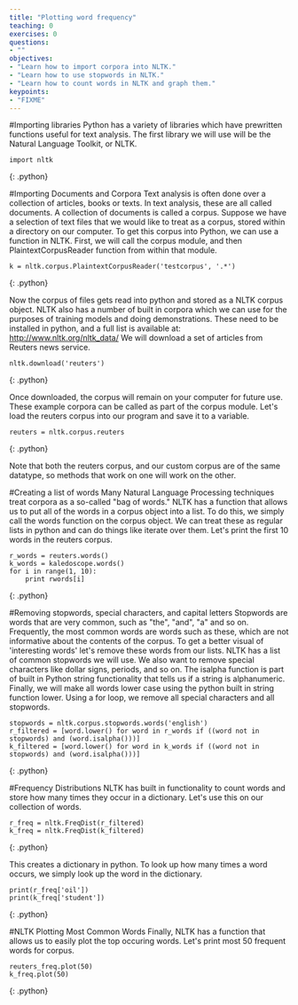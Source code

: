 ```yaml
---
title: "Plotting word frequency"
teaching: 0
exercises: 0
questions:
- ""
objectives:
- "Learn how to import corpora into NLTK."
- "Learn how to use stopwords in NLTK."
- "Learn how to count words in NLTK and graph them."
keypoints:
- "FIXME"
---
```


#Importing libraries
Python has a variety of libraries which have prewritten functions useful for text analysis. The first library we will use will be the Natural Language Toolkit, or NLTK.

~~~
import nltk
~~~
{: .python}

#Importing Documents and Corpora
Text analysis is often done over a collection of articles, books or texts. In text analysis, these are all called documents. A collection of documents is called a corpus.
Suppose we have a selection of text files that we would like to treat as a corpus, stored within a directory on our computer. To get this corpus into Python, we can use a function in NLTK. 
First, we will call the corpus module, and then PlaintextCorpusReader function from within that module. 

~~~
k = nltk.corpus.PlaintextCorpusReader('testcorpus', '.*')
~~~
{: .python}


Now the corpus of files gets read into python and stored as a NLTK corpus object.
NLTK also has a number of built in corpora which we can use for the purposes of training models and doing demonstrations. These need to be installed in python, and a full list is available at: http://www.nltk.org/nltk_data/
We will download a set of articles from Reuters news service.

~~~
nltk.download('reuters')
~~~
{: .python}

Once downloaded, the corpus will remain on your computer for future use. These example corpora can be called as part of the corpus module. Let's load the reuters corpus into our program and save it to a variable.

~~~
reuters = nltk.corpus.reuters
~~~
{: .python}

Note that both the reuters corpus, and our custom corpus are of the same datatype, so methods that work on one will work on the other.

#Creating a list of words
Many Natural Language Processing techniques treat corpora as a so-called "bag of words." 
NLTK has a function that allows us to put all of the words in a corpus object into a list. To do this, we simply call the words function on the corpus object.
We can treat these as regular lists in python and can do things like iterate over them. Let's print the first 10 words in the reuters corpus.

~~~
r_words = reuters.words()
k_words = kaledoscope.words()
for i in range(1, 10):
	print rwords[i]
~~~
{: .python}

#Removing stopwords, special characters, and capital letters
Stopwords are words that are very common, such as "the", "and", "a" and so on.
Frequently, the most common words are words such as these, which are not informative about the contents of the corpus.
To get a better visual of 'interesting words' let's remove these words from our lists. NLTK has a list of common stopwords we will use.
We also want to remove special characters like dollar signs, periods, and so on. The isalpha function is part of built in Python string functionality that tells us if a string is alphanumeric.
Finally, we will make all words lower case using the python built in string function lower.
Using a for loop, we remove all special characters and all stopwords.

~~~
stopwords = nltk.corpus.stopwords.words('english')
r_filtered = [word.lower() for word in r_words if ((word not in stopwords) and (word.isalpha()))]
k_filtered = [word.lower() for word in k_words if ((word not in stopwords) and (word.isalpha()))]
~~~
{: .python}

#Frequency Distributions
NLTK has built in functionality to count words and store how many times they occur in a dictionary. Let's use this on our collection of words.

~~~
r_freq = nltk.FreqDist(r_filtered)
k_freq = nltk.FreqDist(k_filtered)
~~~
{: .python}

This creates a dictionary in python. To look up how many times a word occurs, we simply look up the word in the dictionary. 

~~~
print(r_freq['oil'])
print(k_freq['student'])
~~~
{: .python}

#NLTK Plotting Most Common Words
Finally, NLTK has a function that allows us to easily plot the top occuring words. 
Let's print most 50 frequent words for corpus.

~~~
reuters_freq.plot(50)
k_freq.plot(50)
~~~
{: .python}
